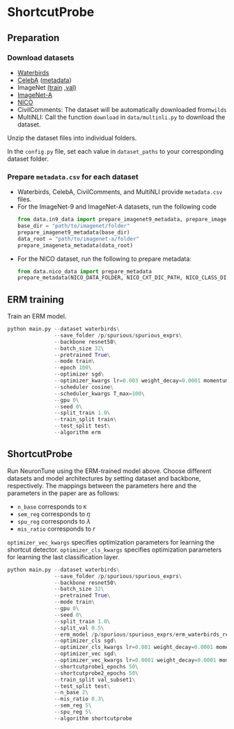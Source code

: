 
# ShortcutProbe
## Preparation

### Download datasets
- [Waterbirds](https://nlp.stanford.edu/data/dro/waterbird_complete95_forest2water2.tar.gz)
- [CelebA](https://www.kaggle.com/datasets/jessicali9530/celeba-dataset) ([metadata](https://github.com/PolinaKirichenko/deep_feature_reweighting/blob/main/celeba_metadata.csv))
- ImageNet [(train](https://image-net.org/data/ILSVRC/2012/ILSVRC2012_img_train.tar) [,val)](https://image-net.org/data/ILSVRC/2012/ILSVRC2012_img_val.tar)
- [ImageNet-A](https://github.com/hendrycks/natural-adv-examples)
- [NICO](https://drive.google.com/drive/folders/17-jl0fF9BxZupG75BtpOqJaB6dJ2Pv8O?usp=sharing)
- CivilComments: The dataset will be automatically downloaded from`wilds`
- MultiNLI: Call the function `download` in `data/multinli.py` to download the dataset.

Unzip the dataset files into individual folders.

In the `config.py` file, set each value in `dataset_paths` to your corresponding dataset folder. 

### Prepare `metadata.csv` for each dataset
- Waterbirds, CelebA, CivilComments, and MultiNLI provide `metadata.csv` files.
- For the ImageNet-9 and ImageNet-A datasets, run the following code
    ```python
    from data.in9_data import prepare_imagenet9_metadata, prepare_imageneta_metadata
    base_dir = "path/to/imagenet/folder"
    prepare_imagenet9_metadata(base_dir)
    data_root = "path/to/imagenet-a/folder"
    prepare_imageneta_metadata(data_root)
    ````
- For the NICO dataset, run the following to prepare metadata:
    ```python 
    from data.nico_data import prepare_metadata
    prepare_metadata(NICO_DATA_FOLDER, NICO_CXT_DIC_PATH, NICO_CLASS_DIC_PATH)
    ```
## ERM training
Train an ERM model.
```python
python main.py --dataset waterbirds\
               --save_folder /p/spurious/spurious_exprs\
               --backbone resnet50\
               --batch_size 32\
               --pretrained True\
               --mode train\
               --epoch 100\
               --optimizer sgd\
               --optimizer_kwargs lr=0.003 weight_decay=0.0001 momentum=0.9\
               --scheduler cosine\
               --scheduler_kwargs T_max=100\
               --gpu 0\
               --seed 0\
               --split_train 1.0\
               --train_split train\
               --test_split test\
               --algorithm erm
```
## ShortcutProbe
Run NeuronTune using the ERM-trained model above. Choose different datasets and model architectures by setting dataset and backbone, respectively.
The mappings between the parameters here and the parameters in the paper are as follows:
- `n_base` corresponds to `K`
- `sem_reg` corresponds to $\eta$
- `spu_reg` corresponds to $\lambda$
- `mis_ratio` corresponds to $r$

`optimizer_vec_kwargs` specifies optimization parameters for learning the shortcut detector.
`optimizer_cls_kwargs` specifies optimization parameters for learning the last classification layer.
```python
python main.py --dataset waterbirds\
               --save_folder /p/spurious/spurious_exprs\
               --backbone resnet50\
               --batch_size 32\
               --pretrained True\
               --mode train\
               --gpu 0\
               --seed 0\
               --split_train 1.0\
               --split_val 0.5\
               --erm_model /p/spurious/spurious_exprs/erm_waterbirds_resnet50_train_32B_100E_seed0/best_val_acc_model.pt\
               --optimizer_cls sgd\
               --optimizer_cls_kwargs lr=0.001 weight_decay=0.0001 momentum=0.9\
               --optimizer_vec sgd\
               --optimizer_vec_kwargs lr=0.0001 weight_decay=0.0001 momentum=0.9\
               --shortcutprobe1_epochs 50\
               --shortcutprobe2_epochs 50\
               --train_split val_subset1\
               --test_split test\
               --n_base 2\
               --mis_ratio 0.3\
               --sem_reg 5\
               --spu_reg 5\
               --algorithm shortcutprobe
```